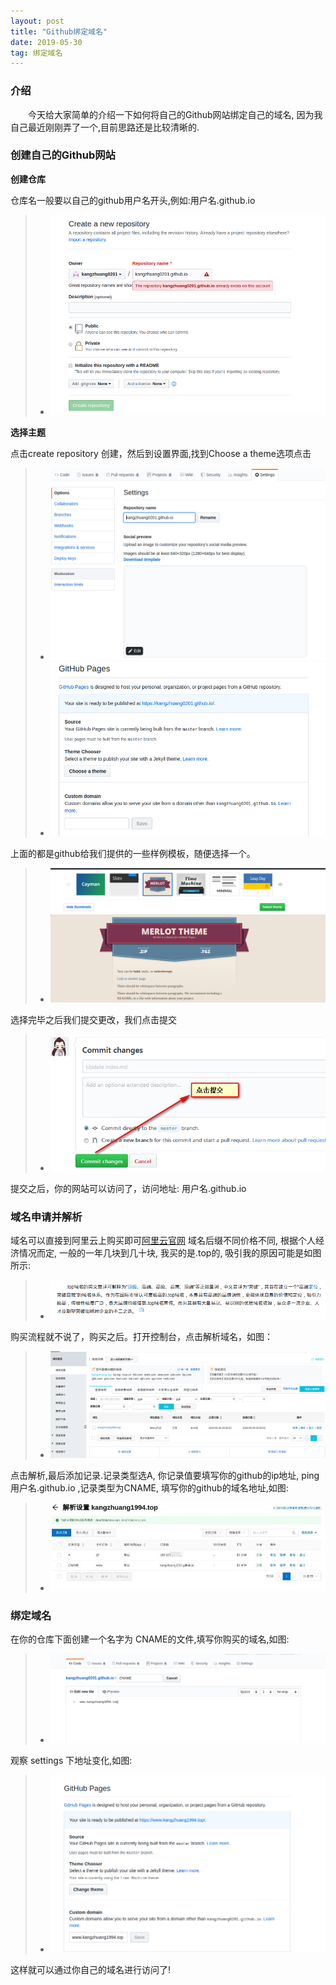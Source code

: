 ```yaml
---
layout: post
title: "Github绑定域名"
date: 2019-05-30
tag: 绑定域名
---
```


### 介绍

　　今天给大家简单的介绍一下如何将自己的Github网站绑定自己的域名, 因为我自己最近刚刚弄了一个,目前思路还是比较清晰的.

### 创建自己的Github网站

**创建仓库**

仓库名一般要以自己的github用户名开头,例如:用户名.github.io

 >*  ![](/images/posts/DomainDeal/CreateRepository.png)

**选择主题**

点击create repository 创建，然后到设置界面,找到Choose a theme选项点击

 >*  ![](/images/posts/DomainDeal/Setting.png)
 >*  ![](/images/posts/DomainDeal/ChooseTheme.png)

上面的都是github给我们提供的一些样例模板，随便选择一个。

 >*  ![](/images/posts/DomainDeal/SelectTheme.png)

选择完毕之后我们提交更改，我们点击提交

 >*  ![](/images/posts/DomainDeal/Submit.png)

提交之后，你的网站可以访问了，访问地址:  用户名.github.io

### 域名申请并解析

域名可以直接到阿里云上购买即可[阿里云官网](https://www.aliyun.com/?utm_content=se_1000301881&source=5176.11533457&userCode=rqgd7c6l)
域名后缀不同价格不同, 根据个人经济情况而定, 一般的一年几块到几十块, 我买的是.top的, 吸引我的原因可能是如图所示:

 >*  ![](/images/posts/DomainDeal/top.png)

购买流程就不说了，购买之后。打开控制台，点击解析域名，如图：

 >*  ![](/images/posts/DomainDeal/JieXi.png)

点击解析,最后添加记录.记录类型选A, 你记录值要填写你的github的ip地址, ping 用户名.github.io ,记录类型为CNAME, 填写你的github的域名地址,如图:

 >*  ![](/images/posts/DomainDeal/AddRecords.jpg)

### 绑定域名
在你的仓库下面创建一个名字为 CNAME的文件,填写你购买的域名,如图:

 >*  ![](/images/posts/DomainDeal/CNAME.png)

观察 settings 下地址变化,如图:

 >*  ![](/images/posts/DomainDeal/AddrChange.png)

这样就可以通过你自己的域名进行访问了!



